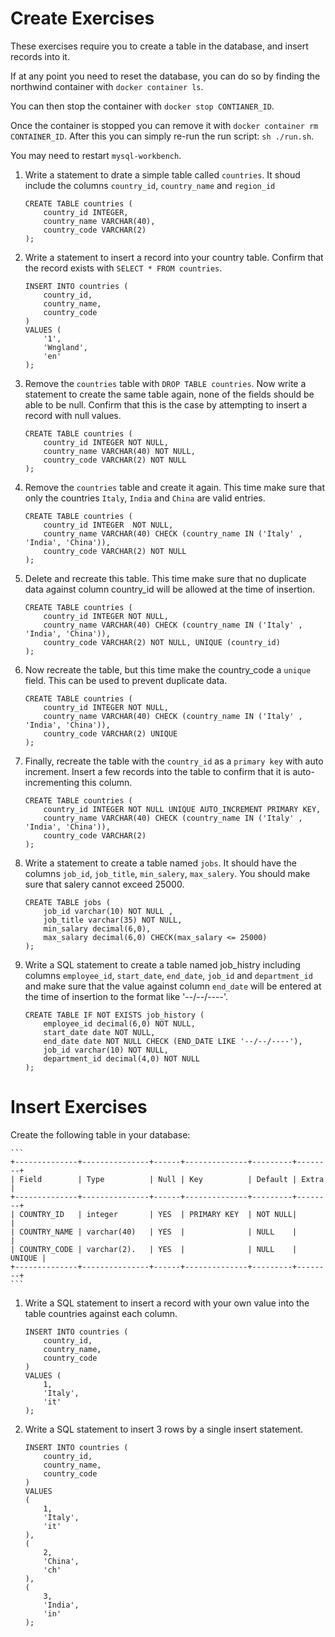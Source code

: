# Create Exercises

These exercises require you to create a table in the database, and insert records into it.

If at any point you need to reset the database, you can do so by finding the northwind container with `docker container ls`. 

You can then stop the container with `docker stop CONTIANER_ID`. 

Once the container is stopped you can remove it with `docker container rm CONTAINER_ID`. After this you can simply re-run the run script: `sh ./run.sh`. 

You may need to restart `mysql-workbench`.

1. Write a statement to drate a simple table called `countries`. It shoud include the columns `country_id`, `country_name` and `region_id`

    ```
    CREATE TABLE countries (
        country_id INTEGER,
        country_name VARCHAR(40),
        country_code VARCHAR(2)
    );
    ```

1. Write a statement to insert a record into your country table. Confirm that the record exists with `SELECT * FROM countries`.

    ```
    INSERT INTO countries (
        country_id,
        country_name,
        country_code
    ) 
    VALUES (
        '1',
        'Wngland',
        'en'
    );
    ```

1. Remove the `countries` table with `DROP TABLE countries`. Now write a statement to create the same table again, none of the fields should be able to be null. Confirm that this is the case by attempting to insert a record with null values.

    ```
    CREATE TABLE countries (
        country_id INTEGER NOT NULL,
        country_name VARCHAR(40) NOT NULL,
        country_code VARCHAR(2) NOT NULL
    );
    ```

1. Remove the `countries` table and create it again. This time make sure that only the countries `Italy`, `India` and `China` are valid entries.

    ```
    CREATE TABLE countries (
        country_id INTEGER  NOT NULL,
        country_name VARCHAR(40) CHECK (country_name IN ('Italy' , 'India', 'China')),
        country_code VARCHAR(2) NOT NULL
    );
    ```

1. Delete and recreate this table. This time make sure that no duplicate data against column country_id will be allowed at the time of insertion.

    ```
    CREATE TABLE countries (
        country_id INTEGER NOT NULL,
        country_name VARCHAR(40) CHECK (country_name IN ('Italy' , 'India', 'China')),
        country_code VARCHAR(2) NOT NULL, UNIQUE (country_id)
    );
    ```

1. Now recreate the table, but this time make the country_code a `unique` field. This can be used to prevent duplicate data.

    ```
    CREATE TABLE countries (
        country_id INTEGER NOT NULL,
        country_name VARCHAR(40) CHECK (country_name IN ('Italy' , 'India', 'China')),
        country_code VARCHAR(2) UNIQUE
    );
    ```

1. Finally, recreate the table with the `country_id` as a `primary key` with auto increment. Insert a few records into the table to confirm that it is auto-incrementing this column.

    ```
    CREATE TABLE countries (
        country_id INTEGER NOT NULL UNIQUE AUTO_INCREMENT PRIMARY KEY,
        country_name VARCHAR(40) CHECK (country_name IN ('Italy' , 'India', 'China')),
        country_code VARCHAR(2)
    );
    ```

1. Write a statement to create a table named `jobs`. It should have the columns `job_id`, `job_title`, `min_salery`, `max_salery`. You should make sure that salery cannot exceed 25000.

    ```
    CREATE TABLE jobs ( 
        job_id varchar(10) NOT NULL , 
        job_title varchar(35) NOT NULL, 
        min_salary decimal(6,0), 
        max_salary decimal(6,0) CHECK(max_salary <= 25000)
    );
    ```

1. Write a SQL statement to create a table named job_histry including columns `employee_id`, `start_date`, `end_date`, `job_id` and `department_id` and make sure that the value against column `end_date` will be entered at the time of insertion to the format like '--/--/----'.

    ```
    CREATE TABLE IF NOT EXISTS job_history ( 
        employee_id decimal(6,0) NOT NULL, 
        start_date date NOT NULL, 
        end_date date NOT NULL CHECK (END_DATE LIKE '--/--/----'), 
        job_id varchar(10) NOT NULL, 
        department_id decimal(4,0) NOT NULL 
    );
    ```

# Insert Exercises

Create the following table in your database:

    ```
    +--------------+---------------+------+--------------+---------+--------+
    | Field        | Type          | Null | Key          | Default | Extra  |
    +--------------+---------------+------+--------------+---------+--------+
    | COUNTRY_ID   | integer       | YES  | PRIMARY KEY  | NOT NULL|        |
    | COUNTRY_NAME | varchar(40)   | YES  |              | NULL    |        |
    | COUNTRY_CODE | varchar(2).   | YES  |              | NULL    | UNIQUE |
    +--------------+---------------+------+--------------+---------+--------+
    ```

1. Write a SQL statement to insert a record with your own value into the table countries against each column.


    ```
    INSERT INTO countries (
        country_id,
        country_name,
        country_code
    ) 
    VALUES (
        1,
        'Italy',
        'it'
    );
    ```

2. Write a SQL statement to insert 3 rows by a single insert statement.

    ```
    INSERT INTO countries (
        country_id,
        country_name,
        country_code
    ) 
    VALUES 
    (
        1,
        'Italy',
        'it'
    ),
    (
        2,
        'China',
        'ch'
    ),
    (
        3,
        'India',
        'in'
    );
    ```

